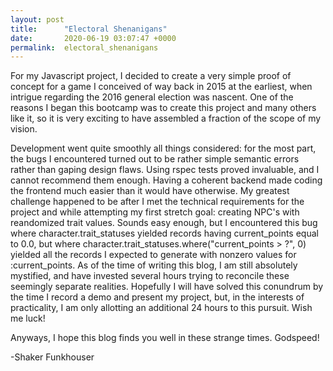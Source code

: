 ```yaml
---
layout: post
title:      "Electoral Shenanigans"
date:       2020-06-19 03:07:47 +0000
permalink:  electoral_shenanigans
---
```



For my Javascript project, I decided to create a very simple proof of concept for a game I conceived of way back in 2015 at the earliest, when intrigue regarding the 2016 general election was nascent. One of the reasons I began this bootcamp was to create this project and many others like it, so it is very exciting to have assembled a fraction of the scope of my vision. 

Development went quite smoothly all things considered: for the most part, the bugs I encountered turned out to be rather simple semantic errors rather than gaping design flaws. Using rspec tests proved invaluable, and I cannot recommend them enough. Having a coherent backend made coding the frontend much easier than it would have otherwise. My greatest challenge happened to be after I met the technical requirements for the project and while attempting my first stretch goal: creating NPC's with reandomized trait values. Sounds easy enough, but I encountered this bug where character.trait_statuses yielded records having current_points equal to 0.0, but where character.trait_statuses.where("current_points > ?", 0) yielded all the records I expected to generate with nonzero values for :current_points. As of the time of writing this blog, I am still absolutely mystified, and have invested several hours trying to reconcile these seemingly separate realities. Hopefully I will have solved this conundrum by the time I record a demo and present my project, but, in the interests of practicality, I am only allotting an additional 24 hours to this pursuit. Wish me luck!

Anyways, I hope this blog finds you well in these strange times. Godspeed!

-Shaker Funkhouser

